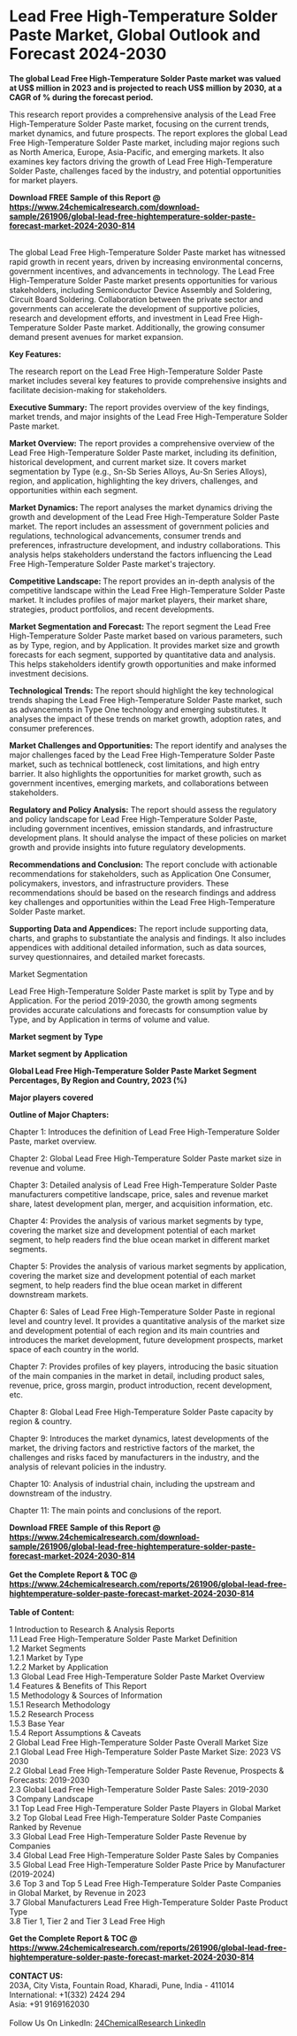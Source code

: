<h1>Lead Free High-Temperature Solder Paste Market, Global Outlook and Forecast 2024-2030</h1><p><strong>The global Lead Free High-Temperature Solder Paste market was valued at US$ million in 2023 and is projected to reach US$ million by 2030, at a CAGR of % during the forecast period.</strong></p><p>
</p><p>This research report provides a comprehensive analysis of the Lead Free High-Temperature Solder Paste market, focusing on the current trends, market dynamics, and future prospects. The report explores the global Lead Free High-Temperature Solder Paste market, including major regions such as North America, Europe, Asia-Pacific, and emerging markets. It also examines key factors driving the growth of Lead Free High-Temperature Solder Paste, challenges faced by the industry, and potential opportunities for market players.</p><div><b>Download FREE Sample of this Report @ 
            <a href="https://www.24chemicalresearch.com/download-sample/261906/global-lead-free-hightemperature-solder-paste-forecast-market-2024-2030-814">
            https://www.24chemicalresearch.com/download-sample/261906/global-lead-free-hightemperature-solder-paste-forecast-market-2024-2030-814</a></b></div><br><p>
The global Lead Free High-Temperature Solder Paste market has witnessed rapid growth in recent years, driven by increasing environmental concerns, government incentives, and advancements in technology. The Lead Free High-Temperature Solder Paste market presents opportunities for various stakeholders, including Semiconductor Device Assembly and Soldering, Circuit Board Soldering. Collaboration between the private sector and governments can accelerate the development of supportive policies, research and development efforts, and investment in Lead Free High-Temperature Solder Paste market. Additionally, the growing consumer demand present avenues for market expansion.</p><p>
<strong>Key Features:</strong></p><p>
The research report on the Lead Free High-Temperature Solder Paste market includes several key features to provide comprehensive insights and facilitate decision-making for stakeholders.</p><p>
<strong>Executive Summary:</strong> The report provides overview of the key findings, market trends, and major insights of the Lead Free High-Temperature Solder Paste market.</p><p>
<strong>Market Overview:</strong> The report provides a comprehensive overview of the Lead Free High-Temperature Solder Paste market, including its definition, historical development, and current market size. It covers market segmentation by Type (e.g., Sn-Sb Series Alloys, Au-Sn Series Alloys), region, and application, highlighting the key drivers, challenges, and opportunities within each segment.</p><p>
<strong>Market Dynamics: </strong>The report analyses the market dynamics driving the growth and development of the Lead Free High-Temperature Solder Paste market. The report includes an assessment of government policies and regulations, technological advancements, consumer trends and preferences, infrastructure development, and industry collaborations. This analysis helps stakeholders understand the factors influencing the Lead Free High-Temperature Solder Paste market's trajectory.</p><p>
<strong>Competitive Landscape: </strong>The report provides an in-depth analysis of the competitive landscape within the Lead Free High-Temperature Solder Paste market. It includes profiles of major market players, their market share, strategies, product portfolios, and recent developments.</p><p>
<strong>Market Segmentation and Forecast: </strong>The report segment the Lead Free High-Temperature Solder Paste market based on various parameters, such as by Type, region, and by Application. It provides market size and growth forecasts for each segment, supported by quantitative data and analysis. This helps stakeholders identify growth opportunities and make informed investment decisions.</p><p>
<strong>Technological Trends: </strong>The report should highlight the key technological trends shaping the Lead Free High-Temperature Solder Paste market, such as advancements in Type One technology and emerging substitutes. It analyses the impact of these trends on market growth, adoption rates, and consumer preferences.</p><p>
<strong>Market Challenges and Opportunities: </strong>The report identify and analyses the major challenges faced by the Lead Free High-Temperature Solder Paste market, such as technical bottleneck, cost limitations, and high entry barrier. It also highlights the opportunities for market growth, such as government incentives, emerging markets, and collaborations between stakeholders.</p><p>
<strong>Regulatory and Policy Analysis:</strong> The report should assess the regulatory and policy landscape for Lead Free High-Temperature Solder Paste, including government incentives, emission standards, and infrastructure development plans. It should analyse the impact of these policies on market growth and provide insights into future regulatory developments.</p><p>
<strong>Recommendations and Conclusion:</strong> The report conclude with actionable recommendations for stakeholders, such as Application One Consumer, policymakers, investors, and infrastructure providers. These recommendations should be based on the research findings and address key challenges and opportunities within the Lead Free High-Temperature Solder Paste market.</p><p>
<strong>Supporting Data and Appendices:</strong> The report include supporting data, charts, and graphs to substantiate the analysis and findings. It also includes appendices with additional detailed information, such as data sources, survey questionnaires, and detailed market forecasts.</p><p>
Market Segmentation</p><p>
Lead Free High-Temperature Solder Paste market is split by Type and by Application. For the period 2019-2030, the growth among segments provides accurate calculations and forecasts for consumption value by Type, and by Application in terms of volume and value.</p><p>
<strong>Market segment by Type</strong></p><p>
</p><p>
</p><p><strong>Market segment by Application</strong></p><p>
</p><p>
</p><p><strong>Global Lead Free High-Temperature Solder Paste Market Segment Percentages, By Region and Country, 2023 (%)</strong></p><p>
</p><p>
</p><p><strong>Major players covered</strong></p><p>
</p><p>
</p><p><strong>Outline of Major Chapters:</strong></p><p>
Chapter 1: Introduces the definition of Lead Free High-Temperature Solder Paste, market overview.</p><p>
Chapter 2: Global Lead Free High-Temperature Solder Paste market size in revenue and volume.</p><p>
Chapter 3: Detailed analysis of Lead Free High-Temperature Solder Paste manufacturers competitive landscape, price, sales and revenue market share, latest development plan, merger, and acquisition information, etc.</p><p>
Chapter 4: Provides the analysis of various market segments by type, covering the market size and development potential of each market segment, to help readers find the blue ocean market in different market segments.</p><p>
Chapter 5: Provides the analysis of various market segments by application, covering the market size and development potential of each market segment, to help readers find the blue ocean market in different downstream markets.</p><p>
Chapter 6: Sales of Lead Free High-Temperature Solder Paste in regional level and country level. It provides a quantitative analysis of the market size and development potential of each region and its main countries and introduces the market development, future development prospects, market space of each country in the world.</p><p>
Chapter 7: Provides profiles of key players, introducing the basic situation of the main companies in the market in detail, including product sales, revenue, price, gross margin, product introduction, recent development, etc.</p><p>
Chapter 8: Global Lead Free High-Temperature Solder Paste capacity by region &amp; country.</p><p>
Chapter 9: Introduces the market dynamics, latest developments of the market, the driving factors and restrictive factors of the market, the challenges and risks faced by manufacturers in the industry, and the analysis of relevant policies in the industry.</p><p>
Chapter 10: Analysis of industrial chain, including the upstream and downstream of the industry.</p><p>
Chapter 11: The main points and conclusions of the report.</p><div><b>Download FREE Sample of this Report @ 
            <a href="https://www.24chemicalresearch.com/download-sample/261906/global-lead-free-hightemperature-solder-paste-forecast-market-2024-2030-814">
            https://www.24chemicalresearch.com/download-sample/261906/global-lead-free-hightemperature-solder-paste-forecast-market-2024-2030-814</a></b></div><br><div><b>Get the Complete Report & TOC @ 
            <a href="https://www.24chemicalresearch.com/reports/261906/global-lead-free-hightemperature-solder-paste-forecast-market-2024-2030-814">
            https://www.24chemicalresearch.com/reports/261906/global-lead-free-hightemperature-solder-paste-forecast-market-2024-2030-814</a></b></div><br>
            <b>Table of Content:</b><p>1 Introduction to Research & Analysis Reports<br />
    1.1 Lead Free High-Temperature Solder Paste Market Definition<br />
    1.2 Market Segments<br />
        1.2.1 Market by Type<br />
        1.2.2 Market by Application<br />
    1.3 Global Lead Free High-Temperature Solder Paste Market Overview<br />
    1.4 Features & Benefits of This Report<br />
    1.5 Methodology & Sources of Information<br />
        1.5.1 Research Methodology<br />
        1.5.2 Research Process<br />
        1.5.3 Base Year<br />
        1.5.4 Report Assumptions & Caveats<br />
2 Global Lead Free High-Temperature Solder Paste Overall Market Size<br />
    2.1 Global Lead Free High-Temperature Solder Paste Market Size: 2023 VS 2030<br />
    2.2 Global Lead Free High-Temperature Solder Paste Revenue, Prospects & Forecasts: 2019-2030<br />
    2.3 Global Lead Free High-Temperature Solder Paste Sales: 2019-2030<br />
3 Company Landscape<br />
    3.1 Top Lead Free High-Temperature Solder Paste Players in Global Market<br />
    3.2 Top Global Lead Free High-Temperature Solder Paste Companies Ranked by Revenue<br />
    3.3 Global Lead Free High-Temperature Solder Paste Revenue by Companies<br />
    3.4 Global Lead Free High-Temperature Solder Paste Sales by Companies<br />
    3.5 Global Lead Free High-Temperature Solder Paste Price by Manufacturer (2019-2024)<br />
    3.6 Top 3 and Top 5 Lead Free High-Temperature Solder Paste Companies in Global Market, by Revenue in 2023<br />
    3.7 Global Manufacturers Lead Free High-Temperature Solder Paste Product Type<br />
    3.8 Tier 1, Tier 2 and Tier 3 Lead Free High</p><div><b>Get the Complete Report & TOC @ 
            <a href="https://www.24chemicalresearch.com/reports/261906/global-lead-free-hightemperature-solder-paste-forecast-market-2024-2030-814">
            https://www.24chemicalresearch.com/reports/261906/global-lead-free-hightemperature-solder-paste-forecast-market-2024-2030-814</a></b></div><br><b>CONTACT US:</b><br>
            203A, City Vista, Fountain Road, Kharadi, Pune, India - 411014<br>
            International: +1(332) 2424 294<br>
            Asia: +91 9169162030 <br><br>
            Follow Us On LinkedIn: <a href="https://www.linkedin.com/company/24chemicalresearch/">24ChemicalResearch LinkedIn</a>